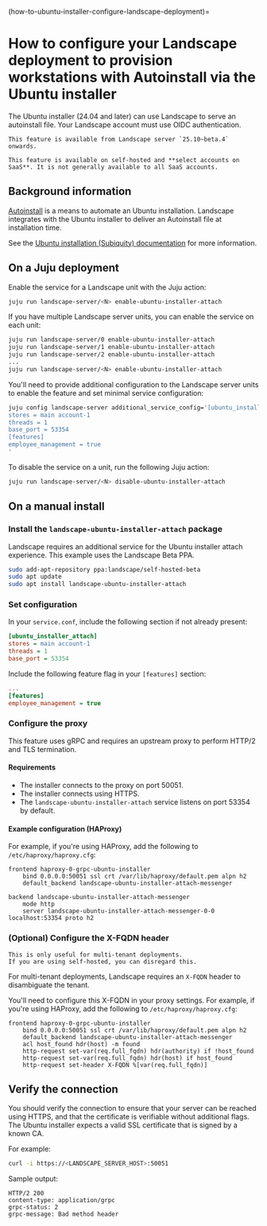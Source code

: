 (how-to-ubuntu-installer-configure-landscape-deployment)=
# How to configure your Landscape deployment to provision workstations with Autoinstall via the Ubuntu installer

The Ubuntu installer (24.04 and later) can use Landscape to serve an autoinstall file. Your Landscape account must use OIDC authentication.

```{note}
This feature is available from Landscape server `25.10~beta.4` onwards.
```

```{note}
This feature is available on self-hosted and **select accounts on SaaS**. It is not generally available to all SaaS accounts.
```

## Background information

[Autoinstall](https://canonical-subiquity.readthedocs-hosted.com/en/latest/intro-to-autoinstall.html) is a means to automate an Ubuntu installation. Landscape integrates with the Ubuntu installer to deliver an Autoinstall file at installation time.

See the [Ubuntu installation (Subiquity) documentation](https://canonical-subiquity.readthedocs-hosted.com/en/latest/index.html) for more information.

## On a Juju deployment

Enable the service for a Landscape unit with the Juju action:

```sh
juju run landscape-server/<N> enable-ubuntu-installer-attach
```

If you have multiple Landscape server units, you can enable the service on each unit:

```sh
juju run landscape-server/0 enable-ubuntu-installer-attach
juju run landscape-server/1 enable-ubuntu-installer-attach
juju run landscape-server/2 enable-ubuntu-installer-attach
...
juju run landscape-server/<N> enable-ubuntu-installer-attach
```

You'll need to provide additional configuration to the Landscape server units to enable
the feature and set minimal service configuration:

```sh
juju config landscape-server additional_service_config='[ubuntu_installer_attach]
stores = main account-1
threads = 1
base_port = 53354
[features]
employee_management = true
'
```

To disable the service on a unit, run the following Juju action:

```sh
juju run landscape-server/<N> disable-ubuntu-installer-attach
```

## On a manual install

### Install the `landscape-ubuntu-installer-attach` package

Landscape requires an additional service for the Ubuntu installer attach experience. This example uses the Landscape Beta PPA.

```sh
sudo add-apt-repository ppa:landscape/self-hosted-beta
sudo apt update
sudo apt install landscape-ubuntu-installer-attach
```

### Set configuration

In your `service.conf`, include the following section if not already present:

```ini
[ubuntu_installer_attach]
stores = main account-1
threads = 1
base_port = 53354
```

Include the following feature flag in your `[features]` section:

```ini
...
[features]
employee_management = true
```

### Configure the proxy

This feature uses gRPC and requires an upstream proxy to perform HTTP/2 and TLS termination.

#### Requirements

- The installer connects to the proxy on port 50051.
- The installer connects using HTTPS.
- The `landscape-ubuntu-installer-attach` service listens on port 53354 by default.

#### Example configuration (HAProxy)

For example, if you're using HAProxy, add the following to `/etc/haproxy/haproxy.cfg`:

```text
frontend haproxy-0-grpc-ubuntu-installer
    bind 0.0.0.0:50051 ssl crt /var/lib/haproxy/default.pem alpn h2
    default_backend landscape-ubuntu-installer-attach-messenger

backend landscape-ubuntu-installer-attach-messenger
    mode http
    server landscape-ubuntu-installer-attach-messenger-0-0 localhost:53354 proto h2
```

### (Optional) Configure the X-FQDN header

```{note}
This is only useful for multi-tenant deployments.
If you are using self-hosted, you can disregard this.
```

For multi-tenant deployments, Landscape requires an `X-FQDN` header to disambiguate the tenant.

You'll need to configure this X-FQDN in your proxy settings. For example, if you're using HAProxy, add the following to `/etc/haproxy/haproxy.cfg`:

```text
frontend haproxy-0-grpc-ubuntu-installer
    bind 0.0.0.0:50051 ssl crt /var/lib/haproxy/default.pem alpn h2
    default_backend landscape-ubuntu-installer-attach-messenger
    acl host_found hdr(host) -m found
    http-request set-var(req.full_fqdn) hdr(authority) if !host_found
    http-request set-var(req.full_fqdn) hdr(host) if host_found
    http-request set-header X-FQDN %[var(req.full_fqdn)]
```

## Verify the connection

You should verify the connection to ensure that your server can be reached using HTTPS, and that the certificate is verifiable without additional flags. The Ubuntu installer expects a valid SSL certificate that is signed by a known CA.

For example:

```sh
curl -i https://<LANDSCAPE_SERVER_HOST>:50051
```

Sample output:

```text
HTTP/2 200 
content-type: application/grpc
grpc-status: 2
grpc-message: Bad method header
```
